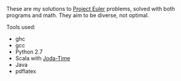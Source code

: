 These are my solutions to [Project Euler](http://projecteuler.net)
problems, solved with both programs and math. They aim to be diverse,
not optimal.

Tools used:

* ghc
* gcc
* Python 2.7
* Scala with [Joda-Time](http://www.joda.org/joda-time/)
* Java
* pdflatex
